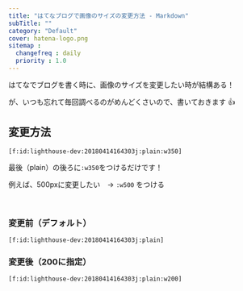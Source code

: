 ```yaml
---
title: "はてなブログで画像のサイズの変更方法 - Markdown"
subTitle: ""
category: "Default"
cover: hatena-logo.png
sitemap :
  changefreq : daily
  priority : 1.0
---
```


はてなでブログを書く時に、画像のサイズを変更したい時が結構ある！

が、いつも忘れて毎回調べるのがめんどくさいので、書いておきます 👍


## 変更方法

`[f:id:lighthouse-dev:20180414164303j:plain:w350]`

最後（plain）の後ろに`:w350`をつけるだけです！

例えば、500pxに変更したい　→ `:w500` をつける

<br>

### 変更前（デフォルト）

`[f:id:lighthouse-dev:20180414164303j:plain]`


### 変更後（200に指定）

`[f:id:lighthouse-dev:20180414164303j:plain:w200]`

